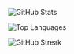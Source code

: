 ![GitHub Stats](https://github-readme-stats.vercel.app/api?username=JulienArbellini&count_private=true&include_all_commits=true&show_icons=true&theme=radical)

![Top Languages](https://github-readme-stats.vercel.app/api/top-langs/?username=JulienArbellini&layout=compact&count_private=true&theme=radical)

![GitHub Streak](https://github-readme-streak-stats.herokuapp.com/?user=JulienArbellini&theme=radical)



